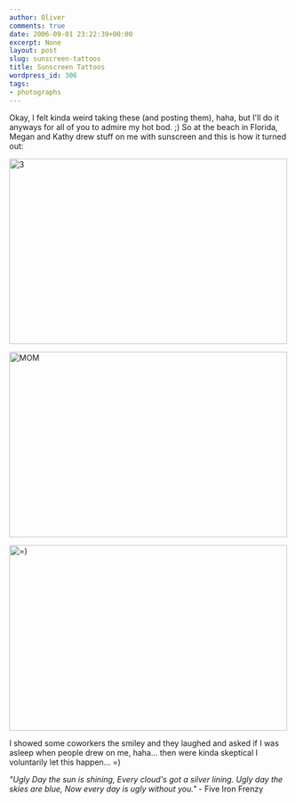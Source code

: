 ```yaml
---
author: Oliver
comments: true
date: 2006-09-01 23:22:39+00:00
excerpt: None
layout: post
slug: sunscreen-tattoos
title: Sunscreen Tattoos
wordpress_id: 306
tags:
- photographs
---
```


Okay, I felt kinda weird taking these (and posting them), haha, but I'll do it anyways for all of you to admire my hot bod. ;)  So at the beach in Florida, Megan and Kathy drew stuff on me with sunscreen and this is how it turned out:

<a href="http://www.flickr.com/photos/owiber/231376706/" title="Photo Sharing"><img src="http://static.flickr.com/83/231376706_80e509267e.jpg" width="500" height="333" alt="3" /></a>

<a href="http://www.flickr.com/photos/owiber/231377854/" title="Photo Sharing"><img src="http://static.flickr.com/76/231377854_5c6b728621.jpg" width="500" height="333" alt="MOM" /></a>

<a href="http://www.flickr.com/photos/owiber/231374395/" title="Photo Sharing"><img src="http://static.flickr.com/73/231374395_8cd0c49e76.jpg" width="500" height="333" alt="=)" /></a>

I showed some coworkers the smiley and they laughed and asked if I was asleep when people drew on me, haha... then were kinda skeptical I voluntarily let this happen... =)

<i>"Ugly Day the sun is shining,
Every cloud's got a silver lining.
Ugly day the skies are blue,
Now every day is ugly without you."</i> - Five Iron Frenzy